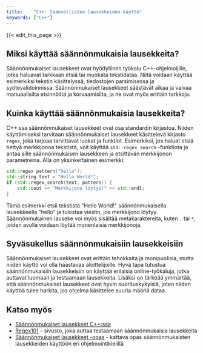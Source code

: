 ```yaml
---
title:    "C++: Säännöllisten lausekkeiden käyttö"
keywords: ["C++"]
---
```


{{< edit_this_page >}}

## Miksi käyttää säännönmukaisia lausekkeita?

Säännönmukaiset lausekkeet ovat hyödyllinen työkalu C++-ohjelmoijille, jotka haluavat tarkkaan etsiä tai muokata tekstidataa. Niitä voidaan käyttää esimerkiksi tekstin käsittelyssä, tiedostojen parsimisessa ja syötevalidoinnissa. Säännönmukaiset lausekkeet säästävät aikaa ja vaivaa manuaalisilta etsinnöiltä ja korvaamisilta, ja ne ovat myös erittäin tarkkoja.

## Kuinka käyttää säännönmukaisia lausekkeita?

C++:ssa säännönmukaiset lausekkeet ovat osa standardin kirjastoa. Niiden käyttämiseksi tarvitaan säännönmukaiset lausekkeet käsittelevä kirjasto `regex`, joka tarjoaa tarvittavat luokat ja funktiot. Esimerkiksi, jos haluat etsiä tiettyä merkkijonoa tekstistä, voit käyttää `std::regex_search` -funktiota ja antaa sille säännönmukaisen lausekkeen ja etsittävän merkkijonon parametreina. Alla on yksinkertainen esimerkki:

```C++
std::regex pattern("hello");
std::string text = "Hello World!";
if (std::regex_search(text, pattern)) {
    std::cout << "Merkkijono löytyi!" << std::endl;
}
```

Tämä esimerkki etsii tekstistä "Hello World!" säännönmukaisella lausekkeella "hello" ja tulostaa viestin, jos merkkijono löytyy. Säännönmukainen lauseke voi myös sisältää metakaraktereita, kuten `.` tai `*`, joiden avulla voidaan löytää monenlaisia merkkijonoja.

## Syväsukellus säännönmukaisiin lausekkeisiin

Säännönmukaiset lausekkeet ovat erittäin tehokkaita ja monipuolisia, mutta niiden käyttö voi olla haastavaa aloittelijoille. Hyvä tapa tutustua säännönmukaisiin lausekkeisiin on käyttää erilaisia online-työkaluja, jotka auttavat luomaan ja testaamaan lausekkeita. Lisäksi on tärkeää ymmärtää, että säännönmukaiset lausekkeet ovat hyvin suorituskykyisiä, joten niiden käyttöä tulee harkita, jos ohjelma käsittelee suuria määriä dataa.

## Katso myös

- [Säännönmukaiset lausekkeet C++:ssa](https://www.cplusplus.com/reference/regex/)
- [Regex101](https://regex101.com/) - sivusto, joka auttaa testaamaan säännönmukaisia lausekkeita
- [Säännönmukaiset lausekkeet -opas](https://www.regular-expressions.info/) - kattava opas säännönmukaisten lausekkeiden käyttöön eri ohjelmointikielillä